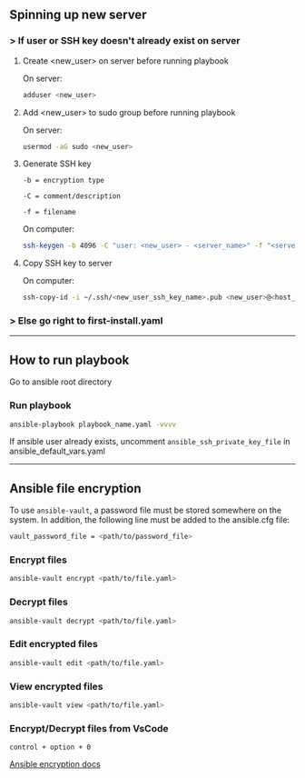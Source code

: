 ## Spinning up new server

### > If user or SSH key doesn't already exist on server
1. Create <new_user> on server before running playbook

   On server:
   ```bash
   adduser <new_user>
   ```

2. Add <new_user> to sudo group before running playbook

   On server:
   ```bash
   usermod -aG sudo <new_user>
   ```

3. Generate SSH key

    `-b = encryption type`

    `-C = comment/description`

    `-f = filename`

   On computer:
   ```bash
   ssh-keygen -b 4096 -C "user: <new_user> - <server_name>" -f "<server_name>"
   ```

4. Copy SSH key to server

   On computer:
   ```bash
   ssh-copy-id -i ~/.ssh/<new_user_ssh_key_name>.pub <new_user>@<host_ip>
   ```


### > Else go right to first-install.yaml
---

## How to run playbook
Go to ansible root directory

### Run playbook
```bash
ansible-playbook playbook_name.yaml -vvvv
```

If ansible user already exists, uncomment `ansible_ssh_private_key_file` in ansible_default_vars.yaml


---

## Ansible file encryption
To use `ansible-vault`, a password file must be stored somewhere on the system. In addition, the following line must be added to the ansible.cfg file:
```bash
vault_password_file = <path/to/password_file>
```
### Encrypt files
```bash
ansible-vault encrypt <path/to/file.yaml>
```

### Decrypt files
```bash
ansible-vault decrypt <path/to/file.yaml>
```

### Edit encrypted files
```bash
ansible-vault edit <path/to/file.yaml>
```

### View encrypted files
```bash
ansible-vault view <path/to/file.yaml>
```


### Encrypt/Decrypt files from VsCode
`control + option + 0`

[Ansible encryption docs](https://docs.ansible.com/ansible/latest/vault_guide/vault_encrypting_content.html#encrypting-existing-files)
